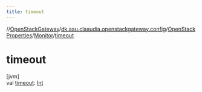 ```yaml
---
title: timeout
---
```

//[OpenStackGateway](../../../../index.html)/[dk.aau.claaudia.openstackgateway.config](../../index.html)/[OpenStackProperties](../index.html)/[Monitor](index.html)/[timeout](timeout.html)



# timeout



[jvm]\
val [timeout](timeout.html): [Int](https://kotlinlang.org/api/latest/jvm/stdlib/kotlin/-int/index.html)




